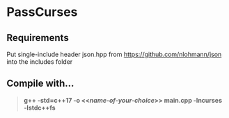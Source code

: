 # PassCurses

## Requirements
Put single-include header json.hpp from https://github.com/nlohmann/json into the includes folder

## Compile with...
> __g++ -std=c++17 -o <<*name-of-your-choice*>> main.cpp -lncurses -lstdc++fs__
